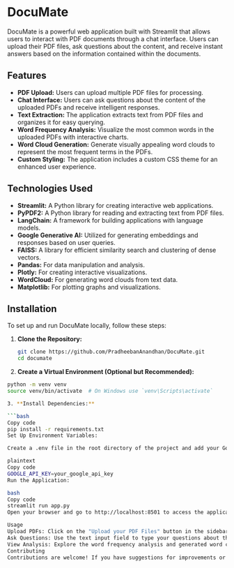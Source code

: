 # DocuMate

DocuMate is a powerful web application built with Streamlit that allows users to interact with PDF documents through a chat interface. Users can upload their PDF files, ask questions about the content, and receive instant answers based on the information contained within the documents.

## Features

- **PDF Upload:** Users can upload multiple PDF files for processing.
- **Chat Interface:** Users can ask questions about the content of the uploaded PDFs and receive intelligent responses.
- **Text Extraction:** The application extracts text from PDF files and organizes it for easy querying.
- **Word Frequency Analysis:** Visualize the most common words in the uploaded PDFs with interactive charts.
- **Word Cloud Generation:** Generate visually appealing word clouds to represent the most frequent terms in the PDFs.
- **Custom Styling:** The application includes a custom CSS theme for an enhanced user experience.

## Technologies Used

- **Streamlit:** A Python library for creating interactive web applications.
- **PyPDF2:** A Python library for reading and extracting text from PDF files.
- **LangChain:** A framework for building applications with language models.
- **Google Generative AI:** Utilized for generating embeddings and responses based on user queries.
- **FAISS:** A library for efficient similarity search and clustering of dense vectors.
- **Pandas:** For data manipulation and analysis.
- **Plotly:** For creating interactive visualizations.
- **WordCloud:** For generating word clouds from text data.
- **Matplotlib:** For plotting graphs and visualizations.

## Installation

To set up and run DocuMate locally, follow these steps:

1. **Clone the Repository:**

   ```bash
   git clone https://github.com/PradheebanAnandhan/DocuMate.git
   cd documate

2. **Create a Virtual Environment (Optional but Recommended):**

```bash
python -m venv venv
source venv/bin/activate  # On Windows use `venv\Scripts\activate`

3. **Install Dependencies:**

```bash
Copy code
pip install -r requirements.txt
Set Up Environment Variables:

Create a .env file in the root directory of the project and add your Google API key:

plaintext
Copy code
GOOGLE_API_KEY=your_google_api_key
Run the Application:

bash
Copy code
streamlit run app.py
Open your browser and go to http://localhost:8501 to access the application.

Usage
Upload PDFs: Click on the "Upload your PDF Files" button in the sidebar to upload one or multiple PDF documents.
Ask Questions: Use the text input field to type your questions about the uploaded PDF documents.
View Analysis: Explore the word frequency analysis and generated word clouds to gain insights from your PDFs.
Contributing
Contributions are welcome! If you have suggestions for improvements or find any issues, feel free to submit a pull request or open an issue on the GitHub repository.
